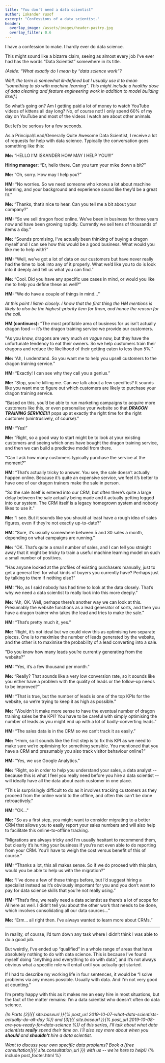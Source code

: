```yaml
---
title: "You don't need a data scientist"
author: Iskander Yusof
excerpt: "Confessions of a data scientist."
header:
  overlay_image: /assets/images/header-pastry.jpg
  overlay_filter: 0.6
---
```

I have a confession to make. I hardly ever do data science.

This might sound like a bizarre claim, seeing as almost every job I’ve ever had has the words “Data Scientist” somewhere in its title.

_(Aside: “What exactly do I mean by “data science work”?_

_Well, the term is somewhat ill-defined but I usually use it to mean “something to do with machine learning”. This might include a healthy dose of data cleaning and feature engineering work in addition to model building itself.)_

So what’s going on? Am I getting paid a lot of money to watch YouTube videos of kittens all day long? No, of course not! I only spend 60% of my day on YouTube and most of the videos I watch are about other animals.

But let’s be serious for a few seconds.

As a Principal/Lead/Generally Quite Awesome Data Scientist, I receive a lot of requests for help with data science. Typically the conversation goes something like this:

**Me:** “HELLO I’M ISKANDER HOW MAY I HELP YOU!!!”

**Hiring manager:** “Er, hello there. Can you turn your mike down a bit?”

**Me:** “Oh, sorry. How may I help you?”

**HM:** “No worries. So we need someone who knows a lot about machine learning, and your background and experience sound like they’d be a great fit.”

**Me:** “Thanks, that’s nice to hear. Can you tell me a bit about your company?”

**HM:** “So we sell dragon food online. We’ve been in business for three years now and have been growing rapidly. Currently we sell tens of thousands of items a day.”

**Me:** “Sounds promising, I’ve actually been thinking of buying a dragon myself and I can see how this would be a good business. What would you like me to help with?”

**HM:** “Well, we’ve got a lot of data on our customers but have never really had the time to look into any of it properly. What we’d like you to do is look into it deeply and tell us what you can find.”

**Me:** “Cool. Did you have any specific use cases in mind, or would you like me to help you define these as well?”

**HM:** “We do have a couple of things in mind...”

_At this point I listen closely. I know that the first thing the HM mentions is likely to also be the highest-priority item for them, and hence the reason for the call._

**HM (continues):** “The most profitable area of business for us isn’t actually dragon food -- it’s the dragon training service we provide our customers.

"As you know, dragons are very much _en vogue_ now, but they have the unfortunate tendency to eat their owners. So we help customers train their dragons and reduce the likelihood of their getting eaten to less than 5%.”

**Me:** “Ah, I understand. So you want me to help you upsell customers to the dragon training service.”

**HM:** “Exactly! I can see why they call you a genius.”

**Me:** “Stop, you’re killing me. Can we talk about a few specifics? It sounds like you want me to figure out which customers are likely to purchase your dragon training service.

"Based on this, you’d be able to run marketing campaigns to acquire more customers like this, or even personalise your website so that **_DRAGON TRAINING SERVICE!!!_** pops up at exactly the right time for the right customer (unintrusively, of course).”

**HM:** “Yes!”

**Me:** “Right, so a good way to start might be to look at your existing customers and seeing which ones have bought the dragon training service, and then we can build a predictive model from there.

"Can I ask how many customers typically purchase the service at the moment?”

**HM:** “That’s actually tricky to answer. You see, the sale doesn’t actually happen online. Because it’s quite an expensive service, we feel it’s better to have one of our dragon trainers make the sale in person.

"So the sale itself is entered into our CRM, but often there’s quite a large delay between the sale actually being made and it actually getting logged into our system. The CRM itself is a legacy homegrown system and nobody likes to use it.”

**Me:** “I see. But it sounds like you should at least have a rough idea of sales figures, even if they’re not exactly up-to-date?”

**HM:** “Sure, it’s usually somewhere between 5 and 30 sales a month, depending on what campaigns are running.”

**Me:** “OK. That’s quite a small number of sales, and I can tell you straight away that it might be tricky to train a useful machine learning model on such a small number of positives.

"Has anyone looked at the profiles of existing purchasers manually, just to get a general feel for what kinds of buyers you currently have? Perhaps just by talking to them if nothing else?”

**HM:** “No, as I said nobody has had time to look at the data closely. That’s why we need a data scientist to really look into this more deeply.”

**Me:** “Ah, OK. Well, perhaps there’s another way we can look at this. Presumably the website functions as a lead generator of sorts, and then you have a dragon trainer who takes the lead and tries to make the sale.”

**HM:** “That’s pretty much it, yes.”

**Me:** “Right, it’s not ideal but we could view this as optimising two separate pieces. One is to maximise the number of leads generated by the website, and the other is to maximise the probability of a lead converting into a sale.

"Do you know how many leads you’re currently generating from the website?”

**HM:** “Yes, it’s a few thousand per month.”

**Me:** “Really? That sounds like a very low conversion rate, so it sounds like you either have a problem with the quality of leads or the follow-up needs to be improved?”

**HM:** “That is true, but the number of leads is one of the top KPIs for the website, so we’re trying to keep it as high as possible.”

**Me:** “Wouldn’t it make more sense to have the eventual number of dragon training sales be the KPI? You have to be careful with simply optimising the number of leads as you might end up with a lot of badly-converting leads.”

**HM:** “The sales data is in the CRM so we can’t track it as easily.”

**Me:** “Hmm, so it sounds like the first step is to fix this KPI as we need to make sure we’re optimising for something sensible. You mentioned that you have a CRM and presumably you also track visitor behaviour online?”

**HM:** “Yes, we use Google Analytics.”

**Me:** “Right, so in order to help you understand your sales, a data analyst -- because this is what I feel you really need before you hire a data scientist -- will ideally have all the data about each customer in one place.

"This is surprisingly difficult to do as it involves tracking customers as they proceed from the online world to the offline, and often this can’t be done retroactively."

**HM:** "OK..."

**Me:** "So as a first step, you might want to consider migrating to a better CRM that allows you to easily report your sales numbers and will also help to facilitate this online-to-offline tracking.

"Migrations are always tricky and I’m usually hesitant to recommend them, but clearly it’s hurting your business if you’re not even able to do reporting from your CRM. You’ll have to weigh the cost versus benefit of this of course.”

**HM:** “Thanks a lot, this all makes sense. So if we do proceed with this plan, would you be able to help us with the migration?”

**Me:** “I’ve done a few of these things before, but I’d suggest hiring a specialist instead as it’s obviously important for you and you don’t want to pay for data science skills that you’re not really using.”

**HM:** “That’s fine, we really need a data scientist as there’s a lot of scope for AI here as well. I didn’t tell you about the other work that needs to be done, which involves consolidating all our data sources...”

**Me:** “Erm… all right then. I’ve always wanted to learn more about CRMs.”

----

In reality, of course, I’d turn down any task where I didn’t think I was able to do a good job.

But weirdly, I’ve ended up “qualified” in a whole range of areas that have absolutely nothing to do with data science. This is because I’ve found myself doing “anything and everything to do with data”, and it’s not always obvious what a specific role will entail until you actually get started.

If I had to describe my working life in four sentences, it would be “I solve problems via any means possible. Usually with data. And I'm not very good at counting.”

I’m pretty happy with this as it makes me an easy hire in most situations, but the fact of the matter remains: I’m a data scientist who doesn’t often do data science.

_(In Parts [2]({{ site.baseurl }}{% post_url 2019-10-07-what-data-scientists-actually-do-all-day %}) and [3]({{ site.baseurl }}{% post_url 2019-10-08-are-you-ready-for-data-science %}) of this series, I'll talk about what data scientists **really** spend their time on. I'll also say more about when you **should** and **shouldn't** hire a data scientist._

_Want to discuss your own specific data problems? Book a [free consultation]({{ site.consultation_url }}) with us -- we're here to help!)_
{% include post_footer.html %}